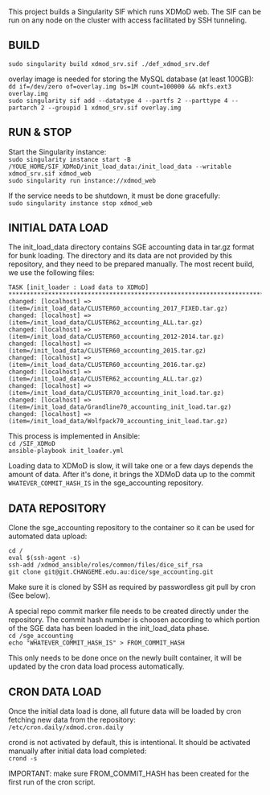 This project builds a Singularity SIF which runs XDMoD web. The SIF can be run on any node on the cluster with access facilitated by SSH tunneling.

## BUILD  
`sudo singularity build xdmod_srv.sif ./def_xdmod_srv.def`  

overlay image is needed for storing the MySQL database (at least 100GB):  
`dd if=/dev/zero of=overlay.img bs=1M count=100000 && mkfs.ext3 overlay.img`  
`sudo singularity sif add --datatype 4 --partfs 2 --parttype 4 --partarch 2 --groupid 1 xdmod_srv.sif overlay.img`

## RUN & STOP  
Start the Singularity instance:  
`sudo singularity instance start -B /YOUE_HOME/SIF_XDMoD/init_load_data:/init_load_data --writable xdmod_srv.sif xdmod_web`  
`sudo singularity run instance://xdmod_web`   

If the service needs to be shutdown, it must be done gracefully:    
`sudo singularity instance stop xdmod_web`   

## INITIAL DATA LOAD  
The init_load_data directory contains SGE accounting data in tar.gz format for bunk loading. The directory and its data are not provided by this repository, and they need to be prepared manually. The most recent build, we use the following files:  

```
TASK [init_loader : Load data to XDMoD] *********************************************************************************************************************************************************
changed: [localhost] => (item=/init_load_data/CLUSTER60_accounting_2017_FIXED.tar.gz)
changed: [localhost] => (item=/init_load_data/CLUSTER62_accounting_ALL.tar.gz)
changed: [localhost] => (item=/init_load_data/CLUSTER60_accounting_2012-2014.tar.gz)
changed: [localhost] => (item=/init_load_data/CLUSTER60_accounting_2015.tar.gz)
changed: [localhost] => (item=/init_load_data/CLUSTER60_accounting_2016.tar.gz)
changed: [localhost] => (item=/init_load_data/CLUSTER62_accounting_ALL.tar.gz)
changed: [localhost] => (item=/init_load_data/CLUSTER70_accounting_init_load.tar.gz)
changed: [localhost] => (item=/init_load_data/Grandline70_accounting_init_load.tar.gz)
changed: [localhost] => (item=/init_load_data/Wolfpack70_accounting_init_load.tar.gz)
```

This process is implemented in Ansible:  
`cd /SIF_XDMoD`  
`ansible-playbook init_loader.yml`  

Loading data to XDMoD is slow, it will take one or a few days depends the amount of data. After it's done, it brings the XDMoD data up to the commit `WHATEVER_COMMIT_HASH_IS` in the sge_accounting repository. 

## DATA REPOSITORY  
Clone the sge_accounting repository to the container so it can be used for automated data upload:  
```
cd /
eval $(ssh-agent -s)
ssh-add /xdmod_ansible/roles/common/files/dice_sif_rsa  
git clone git@git.CHANGEME.edu.au:dice/sge_accounting.git  
```

Make sure it is cloned by SSH as required by passwordless git pull by cron (See below).

A special repo commit marker file needs to be created directly under the repository. The commit hash number is choosen according to which portion of the SGE data has been loaded in the init_load_data phase.  
`cd /sge_accounting`  
`echo "WHATEVER_COMMIT_HASH_IS" > FROM_COMMIT_HASH`  

This only needs to be done once on the newly built container, it will be updated by the cron data load process automatically.

## CRON DATA LOAD  
Once the initial data load is done, all future data will be loaded by cron fetching new data from the repository:  
`/etc/cron.daily/xdmod.cron.daily`  

crond is not activated by default, this is intentional. It should be activated manually after initial data load completed:  
`crond -s`  

IMPORTANT: make sure FROM_COMMIT_HASH has been created for the first run of the cron script.

